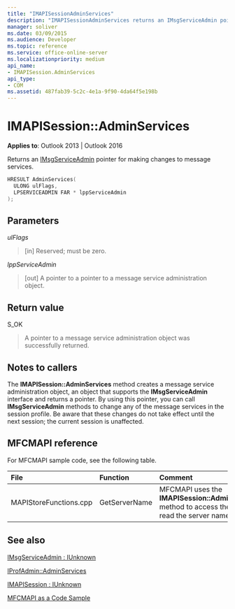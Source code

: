 ```yaml
---
title: "IMAPISessionAdminServices"
description: "IMAPISessionAdminServices returns an IMsgServiceAdmin pointer for making changes to message services."
manager: soliver
ms.date: 03/09/2015
ms.audience: Developer
ms.topic: reference
ms.service: office-online-server
ms.localizationpriority: medium
api_name:
- IMAPISession.AdminServices
api_type:
- COM
ms.assetid: 487fab39-5c2c-4e1a-9f90-4da64f5e198b
---
```


# IMAPISession::AdminServices

  
  
**Applies to**: Outlook 2013 | Outlook 2016 
  
Returns an [IMsgServiceAdmin](imsgserviceadminiunknown.md) pointer for making changes to message services. 
  
```cpp
HRESULT AdminServices(
  ULONG ulFlags,
  LPSERVICEADMIN FAR * lppServiceAdmin
);
```

## Parameters

 _ulFlags_
  
> [in] Reserved; must be zero.
    
 _lppServiceAdmin_
  
> [out] A pointer to a pointer to a message service administration object.
    
## Return value

S_OK 
  
> A pointer to a message service administration object was successfully returned.
    
## Notes to callers

The **IMAPISession::AdminServices** method creates a message service administration object, an object that supports the **IMsgServiceAdmin** interface and returns a pointer. By using this pointer, you can call **IMsgServiceAdmin** methods to change any of the message services in the session profile. Be aware that these changes do not take effect until the next session; the current session is unaffected. 
  
## MFCMAPI reference

For MFCMAPI sample code, see the following table.
  
|**File**|**Function**|**Comment**|
|:-----|:-----|:-----|
|MAPIStoreFunctions.cpp  <br/> |GetServerName  <br/> |MFCMAPI uses the **IMAPISession::AdminServices** method to access the profile to read the server name. |
   
## See also



[IMsgServiceAdmin : IUnknown](imsgserviceadminiunknown.md)
  
[IProfAdmin::AdminServices](iprofadmin-adminservices.md)
  
[IMAPISession : IUnknown](imapisessioniunknown.md)


[MFCMAPI as a Code Sample](mfcmapi-as-a-code-sample.md)

